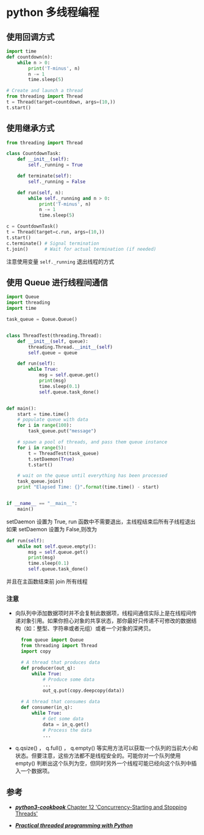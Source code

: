 # python 多线程编程

## 使用回调方式

```python
import time
def countdown(n):
    while n > 0:
        print('T-minus', n)
        n -= 1
        time.sleep(5)

# Create and launch a thread
from threading import Thread
t = Thread(target=countdown, args=(10,))
t.start()
```

## 使用继承方式

```python
from threading import Thread

class CountdownTask:
    def __init__(self):
        self._running = True

    def terminate(self):
        self._running = False

    def run(self, n):
        while self._running and n > 0:
            print('T-minus', n)
            n -= 1
            time.sleep(5)

c = CountdownTask()
t = Thread(target=c.run, args=(10,))
t.start()
c.terminate() # Signal termination
t.join()      # Wait for actual termination (if needed)
```

注意使用变量 `self._running` 退出线程的方式

## 使用 Queue 进行线程间通信

```python
import Queue
import threading
import time

task_queue = Queue.Queue()


class ThreadTest(threading.Thread):
    def __init__(self, queue):
        threading.Thread.__init__(self)
        self.queue = queue

    def run(self):
        while True:
            msg = self.queue.get()
            print(msg)
            time.sleep(0.1)
            self.queue.task_done()


def main():
    start = time.time()
    # populate queue with data
    for i in range(100):
        task_queue.put("message")

    # spawn a pool of threads, and pass them queue instance
    for i in range(5):
        t = ThreadTest(task_queue)
        t.setDaemon(True)
        t.start()

    # wait on the queue until everything has been processed
    task_queue.join()
    print "Elapsed Time: {}".format(time.time() - start)


if __name__ == "__main__":
    main()
```

setDaemon 设置为 True, run 函数中不需要退出，主线程结束后所有子线程退出  
如果 setDaemon 设置为 False,则改为

```python
def run(self):
    while not self.queue.empty():
        msg = self.queue.get()
        print(msg)
        time.sleep(0.1)
        self.queue.task_done()
```

并且在主函数结束前 join 所有线程

### **注意**

- 向队列中添加数据项时并不会复制此数据项，线程间通信实际上是在线程间传递对象引用。如果你担心对象的共享状态，那你最好只传递不可修改的数据结构（如：整型、字符串或者元组）或者一个对象的深拷贝。

  ```python
    from queue import Queue
    from threading import Thread
    import copy

    # A thread that produces data
    def producer(out_q):
        while True:
            # Produce some data
            ...
            out_q.put(copy.deepcopy(data))

    # A thread that consumes data
    def consumer(in_q):
        while True:
            # Get some data
            data = in_q.get()
            # Process the data
            ...
  ```

- q.qsize() ， q.full() ， q.empty() 等实用方法可以获取一个队列的当前大小和状态。但要注意，这些方法都不是线程安全的。可能你对一个队列使用 empty() 判断出这个队列为空，但同时另外一个线程可能已经向这个队列中插入一个数据项。

## 参考

- [**_python3-cookbook_** Chapter 12 'Concurrency-Starting and Stopping Threads'](https://python3-cookbook.readthedocs.io/zh_CN/latest/c12/p01_start_stop_thread.html)

- [**_Practical threaded programming with Python_**](https://www.ibm.com/developerworks/aix/library/au-threadingpython/)
